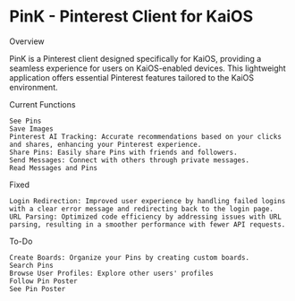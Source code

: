 # PinK - Pinterest Client for KaiOS

Overview

PinK is a Pinterest client designed specifically for KaiOS, providing a seamless experience for users on KaiOS-enabled devices. This lightweight application offers essential Pinterest features tailored to the KaiOS environment.

Current Functions

    See Pins
    Save Images
    Pinterest AI Tracking: Accurate recommendations based on your clicks and shares, enhancing your Pinterest experience.
    Share Pins: Easily share Pins with friends and followers.
    Send Messages: Connect with others through private messages.
    Read Messages and Pins

Fixed

    Login Redirection: Improved user experience by handling failed logins with a clear error message and redirecting back to the login page.
    URL Parsing: Optimized code efficiency by addressing issues with URL parsing, resulting in a smoother performance with fewer API requests.

To-Do

    Create Boards: Organize your Pins by creating custom boards.
    Search Pins
    Browse User Profiles: Explore other users' profiles 
    Follow Pin Poster
    See Pin Poster

